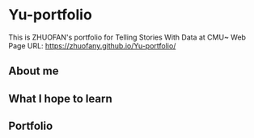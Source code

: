 # Yu-portfolio
This is ZHUOFAN's portfolio for Telling Stories With Data at CMU~
Web Page URL: https://zhuofany.github.io/Yu-portfolio/

## About me


## What I hope to learn


## Portfolio


